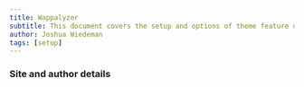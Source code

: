 ```yaml
---
title: Wappalyzer
subtitle: This document covers the setup and options of theme feature described in the article title
author: Joshua Wiedeman
tags: [setup]
---
```


### Site and author details

